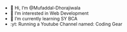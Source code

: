- 👋 Hi, I’m @Mufaddal-Dhorajiwala
- 👀 I’m interested in Web Development
- 🌱 I’m currently learning SY BCA
- :yt: Running a Youtube Channel named: Coding Gear
<!---
Mufaddal-Dhorajiwala/Mufaddal-Dhorajiwala is a ✨ special ✨ repository because its `README.md` (this file) appears on your GitHub profile.
You can click the Preview link to take a look at your changes.
--->
